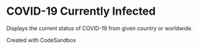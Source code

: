 # COVID-19 Currently Infected

Displays the current status of COVID-19 from given country or worldwide.

Created with CodeSandbox

